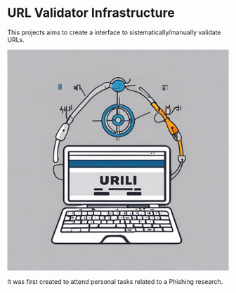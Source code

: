 # URL Validator Infrastructure

This projects aims to create a interface to sistematically/manually validate URLs.

![URL Analyser Logo](interface/assets/URL-Analyser-Logo1.png)

It was first created to attend personal tasks related to a Phishing research.
